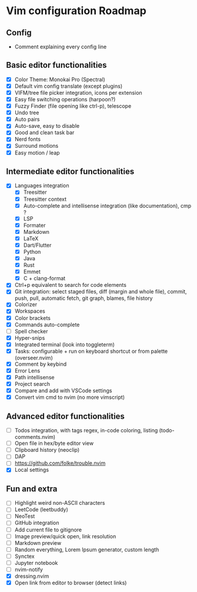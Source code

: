 # Vim configuration Roadmap

## Config

- Comment explaining every config line

## Basic editor functionalities

- [X] Color Theme: Monokai Pro (Spectral)
- [X] Default vim config translate (except plugins)
- [X] VIFM/tree file picker integration, icons per extension
- [X] Easy file switching operations (harpoon?)
- [X] Fuzzy Finder (file opening like ctrl-p), telescope
- [X] Undo tree
- [X] Auto pairs
- [X] Auto-save, easy to disable
- [X] Good and clean task bar
- [X] Nerd fonts
- [X] Surround motions
- [X] Easy motion / leap

## Intermediate editor functionalities

- [X] Languages integration
  - [X] Treesitter
  - [X] Treesitter context
  - [X] Auto-complete and intellisense integration (like documentation), cmp ?
  - [X] LSP
  - [X] Formater
  - [X] Markdown
  - [X] LaTeX
  - [X] Dart/Flutter
  - [X] Python
  - [X] Java
  - [X] Rust
  - [X] Emmet
  - [X] C + clang-format

- [X] Ctrl+p equivalent to search for code elements
- [X] Git integration: select staged files, diff (margin and whole file), commit, push, pull, automatic fetch, git graph, blames, file history
- [X] Colorizer
- [X] Workspaces
- [X] Color brackets
- [X] Commands auto-complete
- [ ] Spell checker
- [X] Hyper-snips
- [X] Integrated terminal (look into toggleterm)
- [X] Tasks: configurable + run on keyboard shortcut or from palette (overseer.nvim)
- [X] Comment by keybind
- [X] Error Lens
- [X] Path intellisense
- [X] Project search
- [X] Compare and add with VSCode settings
- [X] Convert vim cmd to nvim (no more vimscript)

## Advanced editor functionalities

- [ ] Todos integration, with tags regex, in-code coloring, listing (todo-comments.nvim)
- [ ] Open file in hex/byte editor view
- [ ] Clipboard history (neoclip)
- [ ] DAP
- [ ] https://github.com/folke/trouble.nvim
- [X] Local settings

## Fun and extra

- [ ] Highlight weird non-ASCII characters
- [ ] LeetCode (leetbuddy)
- [ ] NeoTest
- [ ] GitHub integration
- [ ] Add current file to gitignore
- [ ] Image preview/quick open, link resolution
- [ ] Markdown preview
- [ ] Random everything, Lorem Ipsum generator, custom length
- [ ] Synctex
- [ ] Jupyter notebook
- [ ] nvim-notify
- [X] dressing.nvim
- [X] Open link from editor to browser (detect links)

